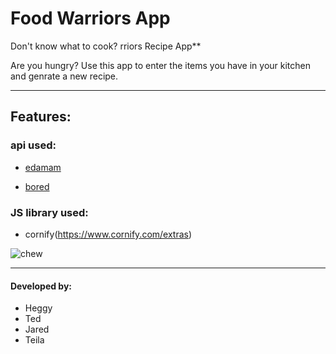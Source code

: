 # Food Warriors App
Don't know what to cook?
rriors Recipe App**

Are you hungry?
Use this app to enter the items you have in your kitchen and genrate a new recipe.
<hr>

## Features:

### api used:
* [edamam](https://developer.edamam.com/edamam-recipe-api-demo)

* [bored](https://www.boredapi.com/)

### JS library used:
* cornify(https://www.cornify.com/extras)

![chew](https://media.giphy.com/media/XbLeWvIwOcd2g/giphy.gif "Grubhub")
<hr>

#### Developed by:

* Heggy 
* Ted
* Jared
* Teila


